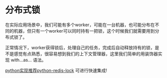 # 分布式锁
在实际应用场景中，我们可能有多个worker，可能在一台机器，也可能分布在不同的机器，但只有一个worker可以同时持有一把锁，这个时候我们就需要用到分布式锁了。

正常情况下，worker获得锁后，处理自己的任务，完成后自动释放持有的锁，是不是感觉有点熟悉，很容易想到我们的上下文管理器，这里我们简单的用装饰器实现 with...as... 语法。

[python实现推荐python-redis-lock](https://github.com/ionelmc/python-redis-lock) 可进行快速集成!